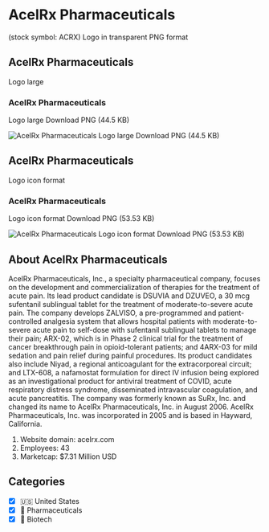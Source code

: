 # AcelRx Pharmaceuticals
 (stock symbol: ACRX) Logo in transparent PNG format

## AcelRx Pharmaceuticals
 Logo large

### AcelRx Pharmaceuticals
 Logo large Download PNG (44.5 KB)

![AcelRx Pharmaceuticals
 Logo large Download PNG (44.5 KB)](/img/orig/ACRX_BIG-3bc9074c.png)

## AcelRx Pharmaceuticals
 Logo icon format

### AcelRx Pharmaceuticals
 Logo icon format Download PNG (53.53 KB)

![AcelRx Pharmaceuticals
 Logo icon format Download PNG (53.53 KB)](/img/orig/ACRX-e1eb20ea.png)

## About AcelRx Pharmaceuticals


AcelRx Pharmaceuticals, Inc., a specialty pharmaceutical company, focuses on the development and commercialization of therapies for the treatment of acute pain. Its lead product candidate is DSUVIA and DZUVEO, a 30 mcg sufentanil sublingual tablet for the treatment of moderate-to-severe acute pain. The company develops ZALVISO, a pre-programmed and patient-controlled analgesia system that allows hospital patients with moderate-to-severe acute pain to self-dose with sufentanil sublingual tablets to manage their pain; ARX-02, which is in Phase 2 clinical trial for the treatment of cancer breakthrough pain in opioid-tolerant patients; and 4ARX-03 for mild sedation and pain relief during painful procedures. Its product candidates also include Niyad, a regional anticoagulant for the extracorporeal circuit; and LTX-608, a nafamostat formulation for direct IV infusion being explored as an investigational product for antiviral treatment of COVID, acute respiratory distress syndrome, disseminated intravascular coagulation, and acute pancreatitis. The company was formerly known as SuRx, Inc. and changed its name to AcelRx Pharmaceuticals, Inc. in August 2006. AcelRx Pharmaceuticals, Inc. was incorporated in 2005 and is based in Hayward, California.

1. Website domain: acelrx.com
2. Employees: 43
3. Marketcap: $7.31 Million USD


## Categories
- [x] 🇺🇸 United States
- [x] 💊 Pharmaceuticals
- [x] 🧬 Biotech
